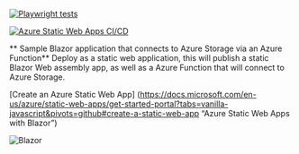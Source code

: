 
[![Playwright tests](https://github.com/sayedimac/jstatic/actions/workflows/playwright.yml/badge.svg)](https://github.com/sayedimac/jstatic/actions/workflows/playwright.yml)

[![Azure Static Web Apps CI/CD](https://github.com/sayedimac/jstatic/actions/workflows/azure-static-web-apps-salmon-cliff-0e7367003.yml/badge.svg)](https://github.com/sayedimac/jstatic/actions/workflows/azure-static-web-apps-salmon-cliff-0e7367003.yml)

** Sample Blazor application that connects to Azure Storage via an Azure Function**
Deploy as a static web application, this will publish a static Blazor Web assembly app, as well as a Azure Function that will connect to Azure Storage.

[Create an Azure Static Web App] (https://docs.microsoft.com/en-us/azure/static-web-apps/get-started-portal?tabs=vanilla-javascript&pivots=github#create-a-static-web-app “Azure Static Web Apps with Blazor”)


![Blazor](https://github.com/sayedimac/jstatic/edit/main/blazor.png)

